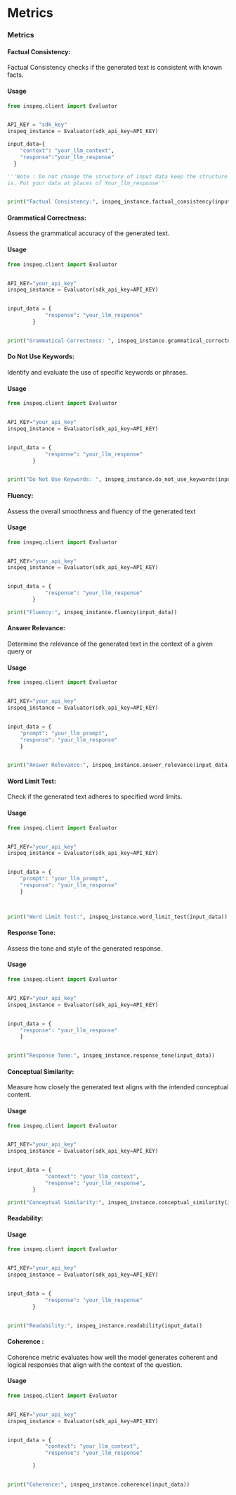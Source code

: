 # Metrics

### Metrics

#### Factual Consistency:

Factual Consistency checks if the generated text is consistent with known facts.

#### Usage

```python
from inspeq.client import Evaluator


API_KEY = "sdk_key"
inspeq_instance = Evaluator(sdk_api_key=API_KEY)

input_data={
    "context": "your_llm_context",
    "response":"your_llm_response"
  }

'''Note : Do not change the structure of input data keep the structure as it
is. Put your data at places of Your_llm_response'''


print("Factual Consistency:", inspeq_instance.factual_consistency(input_data))

```

#### Grammatical Correctness:

Assess the grammatical accuracy of the generated text.

#### Usage

```python
from inspeq.client import Evaluator


API_KEY="your_api_key"
inspeq_instance = Evaluator(sdk_api_key=API_KEY)


input_data = {
            "response": "your_llm_response"
        }


print("Grammatical Correctness: ", inspeq_instance.grammatical_correctness(input_data))

```

#### Do Not Use Keywords:

Identify and evaluate the use of specific keywords or phrases.

#### Usage

```python
from inspeq.client import Evaluator


API_KEY="your_api_key"
inspeq_instance = Evaluator(sdk_api_key=API_KEY)


input_data = {
            "response": "your_llm_response"
        }


print("Do Not Use Keywords: ", inspeq_instance.do_not_use_keywords(input_data))

```

#### Fluency:

Assess the overall smoothness and fluency of the generated text

#### Usage

```python
from inspeq.client import Evaluator


API_KEY="your_api_key"
inspeq_instance = Evaluator(sdk_api_key=API_KEY)


input_data = {
            "response": "your_llm_response"
        }

print("Fluency:", inspeq_instance.fluency(input_data))

```

#### Answer Relevance:

Determine the relevance of the generated text in the context of a given query or

#### Usage

```python
from inspeq.client import Evaluator


API_KEY="your_api_key"
inspeq_instance = Evaluator(sdk_api_key=API_KEY)


input_data = {
    "prompt": "your_llm_prompt",
    "response": "your_llm_response"
    }


print("Answer Relevance:", inspeq_instance.answer_relevance(input_data))

```

#### Word Limit Test:

Check if the generated text adheres to specified word limits.

#### Usage

```python
from inspeq.client import Evaluator


API_KEY="your_api_key"
inspeq_instance = Evaluator(sdk_api_key=API_KEY)


input_data = {
    "prompt": "your_llm_prompt",
    "response": "your_llm_response"
    }



print("Word Limit Test:", inspeq_instance.word_limit_test(input_data))

```

#### Response Tone:

Assess the tone and style of the generated response.

#### Usage

```python
from inspeq.client import Evaluator


API_KEY="your_api_key"
inspeq_instance = Evaluator(sdk_api_key=API_KEY)


input_data = {
    "response": "your_llm_response"
    }


print("Response Tone:", inspeq_instance.response_tone(input_data))

```

#### Conceptual Similarity:

Measure how closely the generated text aligns with the intended conceptual content.

#### Usage

```python
from inspeq.client import Evaluator


API_KEY="your_api_key"
inspeq_instance = Evaluator(sdk_api_key=API_KEY)


input_data = {
            "context": "your_llm_context",
            "response": "your_llm_response",
        }

print("Conceptual Similarity:", inspeq_instance.conceptual_similarity(input_data))

```
#### Readability:


#### Usage

```python
from inspeq.client import Evaluator


API_KEY="your_api_key"
inspeq_instance = Evaluator(sdk_api_key=API_KEY)


input_data = {
            "response": "your_llm_response"
        }


print("Readability:", inspeq_instance.readability(input_data))

```

#### Coherence :
Coherence metric evaluates how well the model generates coherent and logical responses that align with the context of the question.

#### Usage

```python
from inspeq.client import Evaluator


API_KEY="your_api_key"
inspeq_instance = Evaluator(sdk_api_key=API_KEY)


input_data = {
            "context": "your_llm_context",
            "response": "your_llm_response"

        }


print("Coherence:", inspeq_instance.coherence(input_data))

```